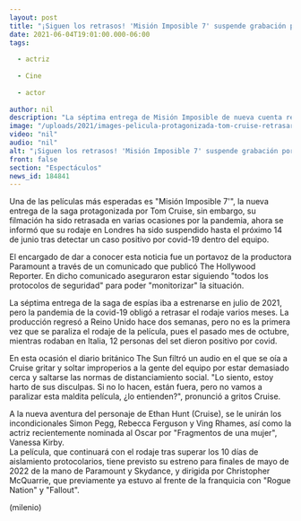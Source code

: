 ```yaml
---
layout: post
title: "¡Siguen los retrasos! 'Misión Imposible 7' suspende grabación por caso de covid-19"
date: 2021-06-04T19:01:00.000-06:00
tags:
  
  - actriz
  
  - Cine
  
  - actor
  
author: nil
description: "La séptima entrega de Misión Imposible de nueva cuenta retrasa su grabación, ahora se presentó un caso de covid-19. "
image: "/uploads/2021/images-pelicula-protagonizada-tom-cruise-retrasar.jpg"
video: "nil"
audio: "nil"
alt: "¡Siguen los retrasos! 'Misión Imposible 7' suspende grabación por caso de covid-19"
front: false
section: "Espectáculos"
news_id: 184841
---
```


Una de las películas más esperadas es "Misión Imposible 7'", la nueva entrega de la saga protagonizada por Tom Cruise, sin embargo, su filmación ha sido retrasada en varias ocasiones por la pandemia, ahora se informó que su rodaje en Londres ha sido suspendido hasta el próximo 14 de junio tras detectar un caso positivo por covid-19 dentro del equipo. 

El encargado de dar a conocer esta noticia fue un portavoz de la productora Paramount a través de un comunicado que publicó The Hollywood Reporter. En dicho comunicado aseguraron estar siguiendo "todos los protocolos de seguridad" para poder "monitorizar" la situación. 

La séptima entrega de la saga de espías iba a estrenarse en julio de 2021, pero la pandemia de la covid-19 obligó a retrasar el rodaje varios meses. La producción regresó a Reino Unido hace dos semanas, pero no es la primera vez que se paraliza el rodaje de la película, pues el pasado mes de octubre, mientras rodaban en Italia, 12 personas del set dieron positivo por covid. 

En esta ocasión el diario británico The Sun filtró un audio en el que se oía a Cruise gritar y soltar improperios a la gente del equipo por estar demasiado cerca y saltarse las normas de distanciamiento social. "Lo siento, estoy harto de sus disculpas. Si no lo hacen, están fuera, pero no vamos a paralizar esta maldita película, ¿lo entienden?", pronunció a gritos Cruise. 

A la nueva aventura del personaje de Ethan Hunt (Cruise), se le unirán los incondicionales Simon Pegg, Rebecca Ferguson y Ving Rhames, así como la actriz recientemente nominada al Oscar por "Fragmentos de una mujer", Vanessa Kirby.  
La película, que continuará con el rodaje tras superar los 10 días de aislamiento protocolarios, tiene previsto su estreno para finales de mayo de 2022 de la mano de Paramount y Skydance, y dirigida por Christopher McQuarrie, que previamente ya estuvo al frente de la franquicia con "Rogue Nation" y "Fallout". 

(milenio)